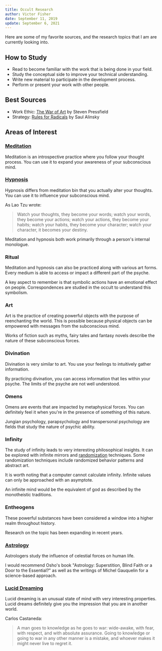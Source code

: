```yaml
---
title: Occult Research
author: Victor Fisher
date: September 11, 2019
update: September 6, 2021
---
```


Here are some of my favorite sources, and the research topics that I am are currently looking into.

## How to Study

-   Read to become familiar with the work that is being done in your field.
-   Study the conceptual side to improve your technical understanding.
-   Write new material to participate in the development process.
-   Perform or present your work with other people.

## Best Sources

-   Work Ethic: [The War of Art](http://www.worldcat.org/oclc/955664049) by Steven Pressfield
-   Strategy: [Rules for Radicals](http://www.worldcat.org/oclc/680744744) by Saul Alinsky
<!-- -   Art History: [Why Beauty Matters](https://www.youtube.com/watch?v=bHw4MMEnmpc) by Sir Roger Scruton
-   Art History: [Beauty and the Restoration of the Sacred](https://www.youtube.com/watch?v=ShjGnEQjoxc) by Sir Roger Scruton
-   Spirituality: [The Mysticism of Sound and Music](http://www.worldcat.org/oclc/769033889) by Hazrat Inayat Khan -->

## Areas of Interest

### [Meditation](http://www.worldcat.org/oclc/773695994)

Meditation is an introspective practice where you follow your thought process. You can use it to expand your awareness of your subconscious mind.

### [Hypnosis](http://www.worldcat.org/oclc/1066694401)

Hypnosis differs from meditation bin that you actually alter your thoughts. You can use it to influence your subconscious mind.

As Lao Tzu wrote:
> Watch your thoughts, they become your words;
> watch your words, they become your actions;
> watch your actions, they become your habits;
> watch your habits, they become your character;
> watch your character, it becomes your destiny.

Meditation and hypnosis both work primarily through a person's internal monologue.

### Ritual

Meditation and hypnosis can also be practiced along with various art forms. Every medium is able to access or impact a different part of the psyche.

A key aspect to remember is that symbolic actions have an emotional effect on people. Correspondences are studied in the occult to understand this symbolism.

### Art

Art is the practice of creating powerful objects with the purpose of reenchanting the world. This is possible because physical objects can be empowered with messages from the subconscious mind.

Works of fiction such as myths, fairy tales and fantasy novels describe the nature of these subconscious forces.

### Divination

Divination is very similar to art. You use your feelings to intuitively gather information.

By practicing divination, you can access information that lies within your psyche. The limits of the psyche are not well understood.

### Omens

Omens are events that are impacted by metaphysical forces. You can definitely feel it when you're in the presence of something of this nature.

Jungian psychology, parapsychology and transpersonal psychology are fields that study the nature of psychic ability.

### Infinity

The study of infinity leads to very interesting philosophical insights. It can be explored with infinite mirrors and [randomization](https://www.random.org/) techniques. Some randomization techniques include randomized behavior patterns and abstract art.

It is worth noting that a computer cannot calculate infinity. Infinite values can only be approached with an asymptote.

An infinite mind would be the equivalent of god as described by the monotheistic traditions.

### Entheogens

These powerful substances have been considered a window into a higher realm throughout history.

Research on the topic has been expanding in recent years.

### [Astrology](http://www.worldcat.org/oclc/954128880)

Astrologers study the influence of celestial forces on human life.

I would recommend Osho's book "Astrology: Superstition, Blind Faith or a Door to the Essential?" as well as the writings of Michel Gauquelin for a science-based approach.

### [Lucid Dreaming](http://www.worldcat.org/oclc/993816515)

Lucid dreaming is an unusual state of mind with very interesting properties. Lucid dreams definitely give you the impression that you are in another world.

Carlos Castaneda:
> A man goes to knowledge as he goes to war: wide-awake, with fear, with respect, and with absolute assurance. Going to knowledge or going to war in any other manner is a mistake, and whoever makes it might never live to regret it.